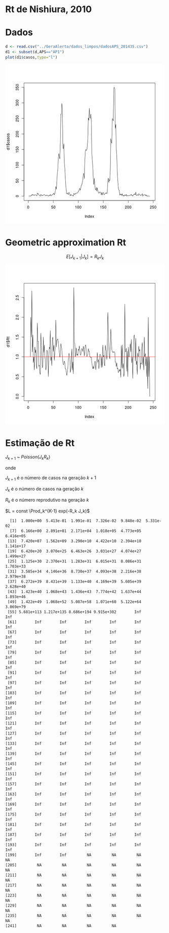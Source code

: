 Rt de Nishiura, 2010
===

Dados
========================



```r
d <- read.csv("../GeraAlerta/dados_limpos/dadosAPS_201435.csv")
d1 <- subset(d,APS=="AP1")
plot(d1$casos,type="l")
```

![plot of chunk unnamed-chunk-2](Rt-figure/unnamed-chunk-2.png) 


Geometric approximation Rt
==========================

$$E[J_{k+1}\vert J_{k}] = R_k J_k$$

![plot of chunk unnamed-chunk-3](Rt-figure/unnamed-chunk-3.png) 

Estimação de Rt
====================
$J_{k+1}$ ~ $Poisson(J_k R_k)$

onde

$J_{k+1}$ é o número de casos na geração $k+1$

$J_{k}$ é o número de casos na geração $k$

$R_{k}$ é o número reprodutivo na geração $k$

$L = const \Prod_k^{K-1} exp(-R_k J_k)$


```
  [1]  1.000e+00  5.413e-01  1.991e-01  7.326e-02  9.848e-02  5.331e-02
  [7]  6.166e+00  2.891e+01  2.171e+04  1.018e+05  4.773e+05  6.416e+05
 [13]  7.420e+07  1.562e+09  3.290e+10  4.422e+10  2.394e+10  1.141e+17
 [19]  6.420e+20  3.070e+25  6.463e+26  3.031e+27  4.074e+27  1.499e+27
 [25]  1.125e+30  2.370e+31  1.283e+31  6.015e+31  8.086e+31  1.703e+33
 [31]  3.585e+34  4.146e+36  8.730e+37  4.093e+38  2.216e+38  2.979e+38
 [37]  6.272e+39  8.431e+39  1.133e+40  4.169e+39  5.605e+39  2.628e+40
 [43]  1.423e+40  1.068e+43  1.436e+43  7.774e+42  1.637e+44  1.893e+46
 [49]  1.422e+49  1.068e+52  5.087e+58  1.071e+60  5.122e+64  3.069e+79
 [55] 5.681e+113 1.217e+135 8.686e+194 9.915e+302        Inf        Inf
 [61]        Inf        Inf        Inf        Inf        Inf        Inf
 [67]        Inf        Inf        Inf        Inf        Inf        Inf
 [73]        Inf        Inf        Inf        Inf        Inf        Inf
 [79]        Inf        Inf        Inf        Inf        Inf        Inf
 [85]        Inf        Inf        Inf        Inf        Inf        Inf
 [91]        Inf        Inf        Inf        Inf        Inf        Inf
 [97]        Inf        Inf        Inf        Inf        Inf        Inf
[103]        Inf        Inf        Inf        Inf        Inf        Inf
[109]        Inf        Inf        Inf        Inf        Inf        Inf
[115]        Inf        Inf        Inf        Inf        Inf        Inf
[121]        Inf        Inf        Inf        Inf        Inf        Inf
[127]        Inf        Inf        Inf        Inf        Inf        Inf
[133]        Inf        Inf        Inf        Inf        Inf        Inf
[139]        Inf        Inf        Inf        Inf        Inf        Inf
[145]        Inf        Inf        Inf        Inf        Inf        Inf
[151]        Inf        Inf        Inf        Inf        Inf        Inf
[157]        Inf        Inf        Inf        Inf        Inf        Inf
[163]        Inf        Inf        Inf        Inf        Inf        Inf
[169]        Inf        Inf        Inf        Inf        Inf        Inf
[175]        Inf        Inf        Inf        Inf        Inf        Inf
[181]        Inf        Inf        Inf        Inf        Inf        Inf
[187]        Inf        Inf        Inf        Inf        Inf        Inf
[193]        Inf        Inf        Inf        Inf        Inf        Inf
[199]        Inf        Inf         NA         NA         NA         NA
[205]         NA         NA         NA         NA         NA         NA
[211]         NA         NA         NA         NA         NA         NA
[217]         NA         NA         NA         NA         NA         NA
[223]         NA         NA         NA         NA         NA         NA
[229]         NA         NA         NA         NA         NA         NA
[235]         NA         NA         NA         NA         NA         NA
[241]         NA         NA         NA         NA
```








